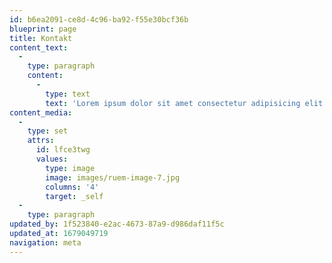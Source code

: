 ```yaml
---
id: b6ea2091-ce8d-4c96-ba92-f55e30bcf36b
blueprint: page
title: Kontakt
content_text:
  -
    type: paragraph
    content:
      -
        type: text
        text: 'Lorem ipsum dolor sit amet consectetur adipisicing elit. Voluptas placeat ipsam, voluptate veritatis cupiditate ratione minima fugit sint. Eos dolorum, sapiente tempore doloremque velit vel possimus cum magnam ab id.'
content_media:
  -
    type: set
    attrs:
      id: lfce3twg
      values:
        type: image
        image: images/ruem-image-7.jpg
        columns: '4'
        target: _self
  -
    type: paragraph
updated_by: 1f523840-e2ac-4673-87a9-d986daf11f5c
updated_at: 1679049719
navigation: meta
---
```

